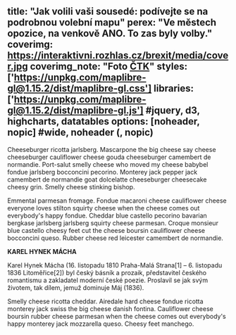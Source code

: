 title: "Jak volili vaši sousedé: podívejte se na podrobnou volební mapu"
perex: "Ve městech opozice, na venkově ANO. To zas byly volby."
coverimg: https://interaktivni.rozhlas.cz/brexit/media/cover.jpg
coverimg_note: "Foto <a href='https://ctk.cz'>ČTK</a>"
styles: ['https://unpkg.com/maplibre-gl@1.15.2/dist/maplibre-gl.css']
libraries: ['https://unpkg.com/maplibre-gl@1.15.2/dist/maplibre-gl.js'] #jquery, d3, highcharts, datatables
options: [noheader, nopic] #wide, noheader (, nopic)
---

Cheeseburger ricotta jarlsberg. Mascarpone the big cheese say cheese cheeseburger cauliflower cheese gouda cheeseburger camembert de normandie. Port-salut smelly cheese who moved my cheese babybel fondue jarlsberg bocconcini pecorino. Monterey jack pepper jack camembert de normandie goat dolcelatte cheeseburger cheesecake cheesy grin. Smelly cheese stinking bishop.

<wide>

<div id="map1" class="container" data-center-lng="14.10285088807273" data-center-lat="50.14733556497221" data-zoom="11" data-party="part_5">
	<div class="selector"></div>
	<div class="legend"></div>
<div class="map"></div></div>

<div id="map2" class="container" data-center-lng="" data-center-lat="" data-zoom="" data-party="">
	<div class="selector"> </div>
	<div class="legend"></div>
	<div class="map"></div>
</div>

</wide>

Emmental parmesan fromage. Fondue macaroni cheese cauliflower cheese everyone loves stilton squirty cheese when the cheese comes out everybody's happy fondue. Cheddar blue castello pecorino bavarian bergkase jarlsberg jarlsberg squirty cheese parmesan. Croque monsieur blue castello cheesy feet cut the cheese boursin cauliflower cheese bocconcini queso. Rubber cheese red leicester camembert de normandie.

<right>
	<p>
	<b>KAREL HYNEK MÁCHA</b>
	</p><p>
	Karel Hynek Mácha (16. listopadu 1810 Praha-Malá Strana[1] – 6. listopadu 1836 Litoměřice[2]) byl český básník a prozaik, představitel českého romantismu a zakladatel moderní české poezie. Proslavil se jak svým životem, tak dílem, jemuž dominuje Máj (1836).
	</p>
</right>

Smelly cheese ricotta cheddar. Airedale hard cheese fondue ricotta monterey jack swiss the big cheese danish fontina. Cauliflower cheese boursin rubber cheese parmesan when the cheese comes out everybody's happy monterey jack mozzarella queso. Cheesy feet manchego.

